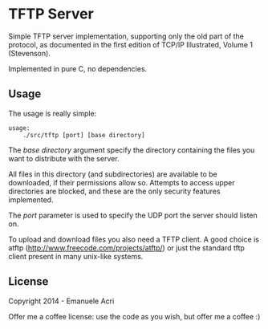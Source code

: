 TFTP Server
===========

Simple TFTP server implementation, supporting only the old part of the protocol, as documented in the first edition of TCP/IP Illustrated, Volume 1 (Stevenson).

Implemented in pure C, no dependencies.

Usage
-----

The usage is really simple:
```
usage:
	./src/tftp [port] [base directory]
```

The *base directory* argument specify the directory containing the files you want to distribute with the server.

All files in this directory (and subdirectories) are available to be downloaded, if their permissions allow so. Attempts to access upper directories are blocked, and these are the only security features implemented.

The *port* parameter is used to specify the UDP port the server should listen on.

To upload and download files you also need a TFTP client. A good choice is atftp (http://www.freecode.com/projects/atftp/) or just the standard tftp client present in many unix-like systems.

License
-------

Copyright 2014 - Emanuele Acri

Offer me a coffee license: use the code as you wish, but offer me a coffee :)

